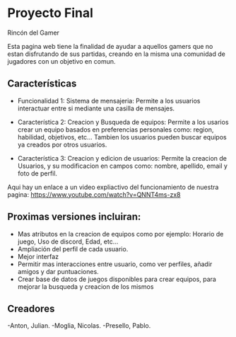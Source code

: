 # Proyecto Final

Rincón del Gamer

Esta pagina web tiene la finalidad de ayudar a aquellos gamers que no estan disfrutando de sus partidas, creando en la misma una comunidad de jugadores con un objetivo en comun.

## Características

- Funcionalidad 1: Sistema de mensajeria:
  Permite a los usuarios interactuar entre si mediante una casilla de mensajes.
  
- Característica 2: Creacion y Busqueda de equipos:
  Permite a los usarios crear un equipo basados en preferencias personales como: region, habilidad, objetivos, etc...
  Tambien los usuarios pueden buscar equipos ya creados por otros usuarios.
  
- Característica 3: Creacion y edicion de usuarios:
  Permite la creacion de Usuarios, y su modificacion en campos como: nombre, apellido, email y foto de perfil.
  

Aqui hay un enlace a un video expliactivo del funcionamiento de nuestra pagina: https://www.youtube.com/watch?v=QNNT4ms-zx8



## Proximas versiones incluiran:

- Mas atributos en la creacion de equipos como por ejemplo: Horario de juego, Uso de discord, Edad, etc...
- Ampliación del perfil de cada usuario.
- Mejor interfaz
- Permitir mas interacciones entre usuario, como ver perfiles, añadir amigos y dar puntuaciones.
- Crear base de datos de juegos disponibles para crear equipos, para mejorar la busqueda y creacion de los mismos

## Creadores

-Anton, Julian.
-Moglia, Nicolas.
-Presello, Pablo.



